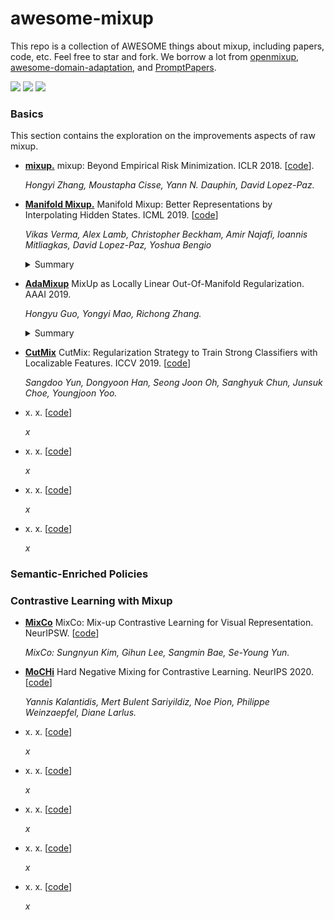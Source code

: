 # awesome-mixup

This repo is a collection of AWESOME things about mixup, including papers, code, etc. Feel free to star and fork. We borrow a lot from [openmixup](https://github.com/Westlake-AI/openmixup), [awesome-domain-adaptation](https://github.com/zhaoxin94/awesome-domain-adaptation), and [PromptPapers](https://github.com/thunlp/PromptPapers).


![](https://img.shields.io/github/last-commit/demoleiwang/awesome-mixup?color=green) ![](https://img.shields.io/badge/PaperNumber-50-brightgreen) ![](https://img.shields.io/badge/PRs-Welcome-red) 

<!-- * **[]()** x. x. [[code](x)] 

    *x* -->

### Basics
This section contains the exploration on the improvements aspects of raw mixup.

* **[mixup.](https://arxiv.org/abs/1710.09412)** mixup: Beyond Empirical Risk Minimization. ICLR 2018. [[code](https://github.com/facebookresearch/mixup-cifar10)].

    *Hongyi Zhang, Moustapha Cisse, Yann N. Dauphin, David Lopez-Paz.*

* **[Manifold Mixup.](https://arxiv.org/abs/1806.05236)** Manifold Mixup: Better Representations by Interpolating Hidden States. ICML 2019. [[code](https://github.com/vikasverma1077/manifold_mixup)] 

    *Vikas Verma, Alex Lamb, Christopher Beckham, Amir Najafi, Ioannis Mitliagkas, David Lopez-Paz, Yoshua Bengio*
    <details>
    <summary>Summary</summary>
    Deep neural networks excel at learning the training data, but often provide incorrect and confident predictions when evaluated on slightly different test examples. This includes distribution shifts, outliers, and adversarial examples. To address these issues, we propose Manifold Mixup, a simple regularizer that encourages neural networks to predict less confidently on interpolations of hidden representations.
    </details>
    
* **[AdaMixup](https://arxiv.org/abs/1809.02499)** MixUp as Locally Linear Out-Of-Manifold Regularization. AAAI 2019. 

    *Hongyu Guo, Yongyi Mao, Richong Zhang.*
    <details>
    <summary>Summary</summary>
    The power of MixUp, however, is primarily established empirically and its working and effectiveness have not been explained in any depth. In this paper, we develop an understanding for MixUp as a form of “out-of-manifold regularization”, which imposes certain “local linearity” constraints on the model’s input space beyond the data manifold.
    </details>

* **[CutMix](ICCV'2019)** CutMix: Regularization Strategy to Train Strong Classifiers with Localizable Features. ICCV 2019. [[code](https://github.com/clovaai/CutMix-PyTorch)] 

    *Sangdoo Yun, Dongyoon Han, Seong Joon Oh, Sanghyuk Chun, Junsuk Choe, Youngjoon Yoo.*

* **[]()** x. x. [[code](x)] 

    *x*

* **[]()** x. x. [[code](x)] 

    *x*

* **[]()** x. x. [[code](x)] 

    *x*

* **[]()** x. x. [[code](x)] 

    *x*


### Semantic-Enriched Policies



### Contrastive Learning with Mixup

* **[MixCo](https://arxiv.org/abs/2010.06300)** MixCo: Mix-up Contrastive Learning for Visual Representation. NeurIPSW. [[code](https://github.com/Lee-Gihun/MixCo-Mixup-Contrast)] 

    *MixCo: Sungnyun Kim, Gihun Lee, Sangmin Bae, Se-Young Yun.*
    
* **[MoCHi](https://arxiv.org/abs/2010.01028)** Hard Negative Mixing for Contrastive Learning. NeurIPS 2020. [[code](https://europe.naverlabs.com/mochi)] 

    *Yannis Kalantidis, Mert Bulent Sariyildiz, Noe Pion, Philippe Weinzaepfel, Diane Larlus.*
    
* **[]()** x. x. [[code](x)] 

    *x*
    
* **[]()** x. x. [[code](x)] 

    *x*
    
* **[]()** x. x. [[code](x)] 

    *x*
    
* **[]()** x. x. [[code](x)] 

    *x*
    
* **[]()** x. x. [[code](x)] 

    *x*
